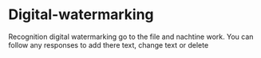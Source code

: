 # Digital-watermarking
Recognition digital watermarking
go to the file and nachtine work. You can follow any responses to add there text, change text or delete
